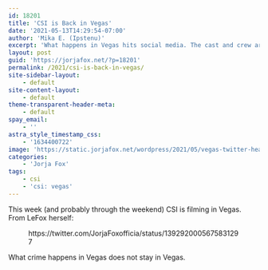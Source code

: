 ```yaml
---
id: 18201
title: 'CSI is Back in Vegas'
date: '2021-05-13T14:29:54-07:00'
author: 'Mika E. (Ipstenu)'
excerpt: 'What happens in Vegas hits social media. The cast and crew are in Sin City!'
layout: post
guid: 'https://jorjafox.net/?p=18201'
permalink: /2021/csi-is-back-in-vegas/
site-sidebar-layout:
    - default
site-content-layout:
    - default
theme-transparent-header-meta:
    - default
spay_email:
    - ''
astra_style_timestamp_css:
    - '1634400722'
image: 'https://static.jorjafox.net/wordpress/2021/05/vegas-twitter-header.jpg'
categories:
    - 'Jorja Fox'
tags:
    - csi
    - 'csi: vegas'
---
```


This week (and probably through the weekend) CSI is filming in Vegas. From LeFox herself:

<figure class="wp-block-embed is-type-rich is-provider-twitter wp-block-embed-twitter"><div class="wp-block-embed__wrapper">
https://twitter.com/JorjaFoxofficia/status/1392920005675831297
</div></figure>

What crime happens in Vegas does not stay in Vegas.
